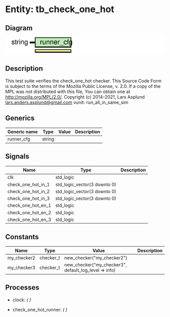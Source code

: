 # Entity: tb_check_one_hot
## Diagram
![Diagram](tb_check_one_hot.svg "Diagram")
## Description
This test suite verifies the check_one_hot checker.
This Source Code Form is subject to the terms of the Mozilla Public
License, v. 2.0. If a copy of the MPL was not distributed with this file,
You can obtain one at http://mozilla.org/MPL/2.0/.
Copyright (c) 2014-2021, Lars Asplund lars.anders.asplund@gmail.com
vunit: run_all_in_same_sim
## Generics
| Generic name | Type   | Value | Description |
| ------------ | ------ | ----- | ----------- |
| runner_cfg   | string |       |             |
## Signals
| Name                | Type                         | Description |
| ------------------- | ---------------------------- | ----------- |
| clk                 | std_logic                    |             |
| check_one_hot_in_1  | std_logic_vector(3 downto 0) |             |
|  check_one_hot_in_2 | std_logic_vector(3 downto 0) |             |
|  check_one_hot_in_3 | std_logic_vector(3 downto 0) |             |
| check_one_hot_en_1  | std_logic                    |             |
|  check_one_hot_en_2 | std_logic                    |             |
|  check_one_hot_en_3 | std_logic                    |             |
## Constants
| Name        | Type      | Value                                                  | Description |
| ----------- | --------- | ------------------------------------------------------ | ----------- |
| my_checker2 | checker_t |  new_checker("my_checker2")                            |             |
| my_checker3 | checker_t |  new_checker("my_checker3", default_log_level => info) |             |
## Processes
- clock: _(  )_

- check_one_hot_runner: _(  )_

